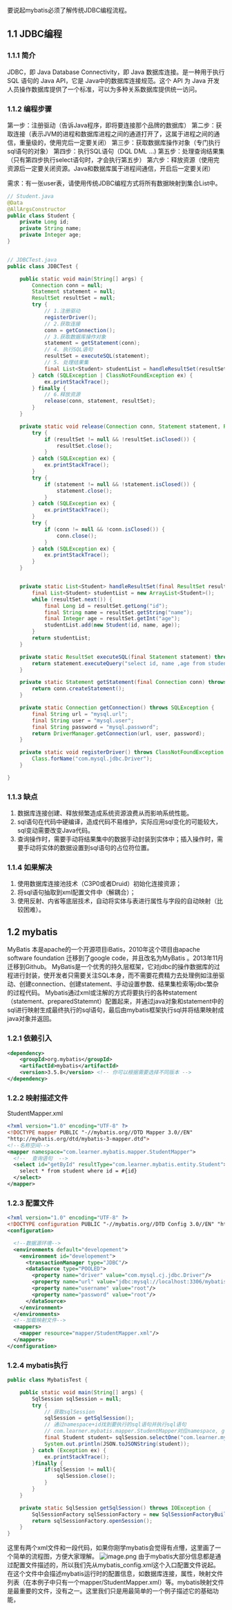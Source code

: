 要说起mybatis必须了解传统JDBC编程流程。
## 1.1 JDBC编程
### 1.1.1 简介
JDBC，即 Java Database Connectivity，即 Java 数据库连接。是一种用于执行 SQL 语句的 Java API，它是 Java中的数据库连接规范。这个 API 为 Java 开发人员操作数据库提供了一个标准，可以为多种关系数据库提供统一访问。
### 1.1.2 编程步骤
第一步：注册驱动（告诉Java程序，即将要连接那个品牌的数据库）
第二步：获取连接（表示JVM的进程和数据库进程之间的通道打开了，这属于进程之间的通信，重量级的，使用完后一定要关闭）
第三步：获取数据库操作对象（专门执行sql语句的对象）
第四步：执行SQL语句（DQL DML ...)
第五步：处理查询结果集（只有第四步执行select语句时，才会执行第五步）
第六步：释放资源（使用完资源后一定要关闭资源。Java和数据库属于进程间通信，开启后一定要关闭）

需求：有一张user表，请使用传统JDBC编程方式将所有数据映射到集合List<User>中。



```java
// Student.java
@Data
@AllArgsConstructor
public class Student {
    private Long id;
    private String name;
    private Integer age;
}


// JDBCTest.java
public class JDBCTest {

    public static void main(String[] args) {
        Connection conn = null;
        Statement statement = null;
        ResultSet resultSet = null;
        try {
            // 1.注册驱动
            registerDriver();
            // 2.获取连接
            conn = getConnection();
            // 3.获取数据库操作对象
            statement = getStatement(conn);
            // 4. 执行SQL语句
            resultSet = executeSQL(statement);
            // 5. 处理结果集
            final List<Student> studentList = handleResultSet(resultSet);
        } catch (SQLException | ClassNotFoundException ex) {
            ex.printStackTrace();
        } finally {
            // 6.释放资源
            release(conn, statement, resultSet);
        }
    }

    private static void release(Connection conn, Statement statement, ResultSet resultSet) {
        try {
            if (resultSet != null && !resultSet.isClosed()) {
                resultSet.close();
            }
        } catch (SQLException ex) {
            ex.printStackTrace();
        }
        try {
            if (statement != null && !statement.isClosed()) {
                statement.close();
            }
        } catch (SQLException ex) {
            ex.printStackTrace();
        }
        try {
            if (conn != null && !conn.isClosed()) {
                conn.close();
            }
        } catch (SQLException ex) {
            ex.printStackTrace();
        }
    }


    private static List<Student> handleResultSet(final ResultSet resultSet) throws SQLException {
        final List<Student> studentList = new ArrayList<Student>();
        while (resultSet.next()) {
            final Long id = resultSet.getLong("id");
            final String name = resultSet.getString("name");
            final Integer age = resultSet.getInt("age");
            studentList.add(new Student(id, name, age));
        }
        return studentList;
    }

    private static ResultSet executeSQL(final Statement statement) throws SQLException {
        return statement.executeQuery("select id, name ,age from student");
    }

    private static Statement getStatement(final Connection conn) throws SQLException {
        return conn.createStatement();
    }

    private static Connection getConnection() throws SQLException {
        final String url = "mysql.url";
        final String user = "mysql.user";
        final String password = "mysql.password";
        return DriverManager.getConnection(url, user, password);
    }

    private static void registerDriver() throws ClassNotFoundException {
        Class.forName("com.mysql.jdbc.Driver");
    }

}


```

### 1.1.3 缺点

1. 数据库连接创建、释放频繁造成系统资源浪费从而影响系统性能。
2. sql语句在代码中硬编译，造成代码不易维护，实际应用sql变化的可能较大，sql变动需要改变Java代码。
3. 查询操作时，需要手动将结果集中的数据手动封装到实体中；插入操作时，需要手动将实体的数据设置到sql语句的占位符位置。

### 1.1.4 如果解决

1. 使用数据库连接池技术（C3P0或者Druid）初始化连接资源；
2. 将sql语句抽取到xml配置文件中（解耦合）；
3. 使用反射、内省等底层技术，自动将实体与表进行属性与字段的自动映射（比较困难）。

## 1.2 mybatis
MyBatis 本是apache的一个开源项目iBatis，2010年这个项目由apache software foundation 迁移到了google code，并且改名为MyBatis 。2013年11月迁移到Github。
MyBatis是一个优秀的持久层框架，它对jdbc的操作数据库的过程进行封装，使开发者只需要关注SQL本身，而不需要花费精力去处理例如注册驱动、创建connection、创建statement、手动设置参数、结果集检索等jdbc繁杂的过程代码。
Mybatis通过xml或注解的方式将要执行的各种statement（statement、preparedStatemnt）配置起来，并通过java对象和statement中的sql进行映射生成最终执行的sql语句，最后由mybatis框架执行sql并将结果映射成java对象并返回。

### 1.2.1 依赖引入
```xml
<dependency>
    <groupId>org.mybatis</groupId>
    <artifactId>mybatis</artifactId>
    <version>3.5.8</version> <!-- 你可以根据需要选择不同版本 -->
</dependency>
```
### 1.2.2 映射描述文件
StudentMapper.xml
```xml
<?xml version="1.0" encoding="UTF-8" ?>
<!DOCTYPE mapper PUBLIC "-//mybatis.org//DTD Mapper 3.0//EN"
"http://mybatis.org/dtd/mybatis-3-mapper.dtd">
<!--名称空间-->
<mapper namespace="com.learner.mybatis.mapper.StudentMapper">
  <!--  查询语句  -->
  <select id="getById" resultType="com.learner.mybatis.entity.Student">
    select * from student where id = #{id}
  </select>
</mapper>

```
### 1.2.3 配置文件
```xml
<?xml version="1.0" encoding="UTF-8" ?>
<!DOCTYPE configuration PUBLIC "-//mybatis.org//DTD Config 3.0//EN" "http://mybatis.org/dtd/mybatis-3-config.dtd">
<configuration>

  <!--数据源环境-->
  <environments default="developement">
    <environment id="developement">
      <transactionManager type="JDBC"/>
      <dataSource type="POOLED">
        <property name="driver" value="com.mysql.cj.jdbc.Driver"/>
        <property name="url" value="jdbc:mysql://localhost:3306/mybatis_learner"/>
        <property name="username" value="root"/>
        <property name="password" value="root"/>
      </dataSource>
    </environment>
  </environments>
  <!--加载映射文件-->
  <mappers>
    <mapper resource="mapper/StudentMapper.xml"/>
  </mappers>
</configuration>
```

### 1.2.4 mybatis执行
```java
public class MybatisTest {

    public static void main(String[] args) {
        SqlSession sqlSession = null;
        try {
            // 获取sqlSession
            sqlSession = getSqlSession();
            // 通过namespace+id找到要执行的sql语句并执行sql语句
            // com.learner.mybatis.mapper.StudentMapper对应namespace, getById对应语句id
            final Student student= sqlSession.selectOne("com.learner.mybatis.mapper.StudentMapper.getById", 2 );
            System.out.println(JSON.toJSONString(student));
        } catch (Exception ex) {
            ex.printStackTrace();
        }finally {
            if(sqlSession != null){
                sqlSession.close();
            }
        }
    }

    private static SqlSession getSqlSession() throws IOException {
        SqlSessionFactory sqlSessionFactory = new SqlSessionFactoryBuilder().build(Resources.getResourceAsReader("mybatis_config.xml"));
        return sqlSessionFactory.openSession();
    }
}
```
这里有两个xml文件和一段代码，如果你刚学mybatis会觉得有点懵，这里画了一个简单的流程图，方便大家理解。
![image.png](https://cdn.nlark.com/yuque/0/2023/png/1482831/1692029990965-e1a3e046-13a9-485f-9db8-c579cc4d6a07.png#averageHue=%23fbfbfb&clientId=uc916fe2d-40a6-4&from=paste&height=483&id=u3f8dbc8d&originHeight=966&originWidth=2100&originalType=binary&ratio=2&rotation=0&showTitle=false&size=197706&status=done&style=none&taskId=ub2b88694-461e-4317-a07a-741f977c023&title=&width=1050)
由于mybatis大部分信息都是通过配置文件描述的，所以我们先从mybatis_config.xml这个入口配置文件说起。
在这个文件中会描述mybatis运行时的配置信息，如数据库连接，属性，映射文件列表（在本例子中只有一个mapper/StudentMapper.xml）等。mybatis映射文件是最重要的文件，没有之一。这里我们只是用最简单的一个例子描述它的基础功能，
